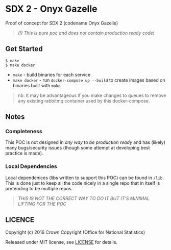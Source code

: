 SDX 2 - Onyx Gazelle
====================

Proof of concept for SDX 2 (codename Onyx Gazelle)

> _(!) This is pure poc and does not contain production ready code!_

## Get Started

```shell
$ make
$ make docker
```

 - `make` - build binaries for each service
 - `make docker` - run `docker-compose up --build` to create images based on binaries built with `make`

> nb. It may be advantageous if you make changes to queues to remove any existing rabbitmq container used by this docker-compose.

## Notes

### Completeness

This POC is not designed in _any way to be production ready_ and has (likely) many
bugs/security issues (though some attempt at developing best practice is made).

### Local Dependencies

Local dependenices (libs written to support this POC) can be found in `/lib`.
This is done just to keep all the code nicely in a single repo that in itself
is pretending to be multiple repos.

> _THIS IS NOT THE CORRECT WAY TO DO IT BUT IT'S MINIMAL LIFTING FOR THE POC_

## LICENCE

Copyright (c) 2016 Crown Copyright (Office for National Statistics)

Released under MIT license, see [LICENSE](LICENSE) for details.